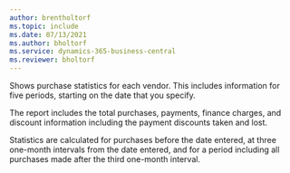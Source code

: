 ```yaml
---
author: brentholtorf
ms.topic: include
ms.date: 07/13/2021
ms.author: bholtorf
ms.service: dynamics-365-business-central
ms.reviewer: bholtorf
---
```

Shows purchase statistics for each vendor. This includes information for five periods, starting on the date that you specify.

The report includes the total purchases, payments, finance charges, and discount information including the payment discounts taken and lost. 

Statistics are calculated for purchases before the date entered, at three one-month intervals from the date entered, and for a period including all purchases made after the third one-month interval.
